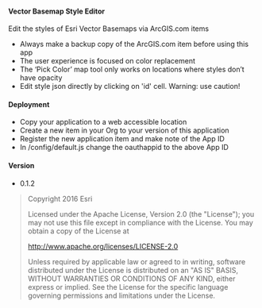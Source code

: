 
#### Vector Basemap Style Editor
Edit the styles of Esri Vector Basemaps via ArcGIS.com items
 * Always make a backup copy of the ArcGIS.com item before using this app
 * The user experience is focused on color replacement
 * The ‘Pick Color’ map tool only works on locations where styles don’t have opacity
 * Edit style json directly by clicking on 'id' cell. Warning: use caution!


#### Deployment

 * Copy your application to a web accessible location
 * Create a new item in your Org to your version of this application
 * Register the new application item and make note of the App ID
 * In /config/default.js change the oauthappid to the above App ID


#### Version
 * 0.1.2


> Copyright 2016 Esri
>
> Licensed under the Apache License, Version 2.0 (the "License");
> you may not use this file except in compliance with the License.
> You may obtain a copy of the License at
>
>   http://www.apache.org/licenses/LICENSE-2.0
>
> Unless required by applicable law or agreed to in writing, software
> distributed under the License is distributed on an "AS IS" BASIS,
> WITHOUT WARRANTIES OR CONDITIONS OF ANY KIND, either express or implied.
> See the License for the specific language governing permissions and
> limitations under the License.

